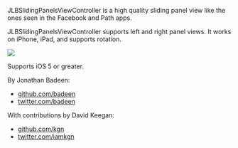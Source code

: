 JLBSlidingPanelsViewController is a high quality sliding panel view like the ones seen in the Facebook and Path apps.

JLBSlidingPanelsViewController supports left and right panel views. It works on iPhone, iPad, and supports rotation.

![](https://raw.github.com/badeen/JLBSlidingPanelsViewController/master/action.gif)

Supports iOS 5 or greater.

By Jonathan Badeen:

- [github.com/badeen](https://github.com/badeen)
- [twitter.com/badeen](http://twitter.com/badeen)


With contributions by David Keegan:

- [github.com/kgn](https://github.com/kgn)
- [twitter.com/iamkgn](http://twitter.com/iamkgn)


